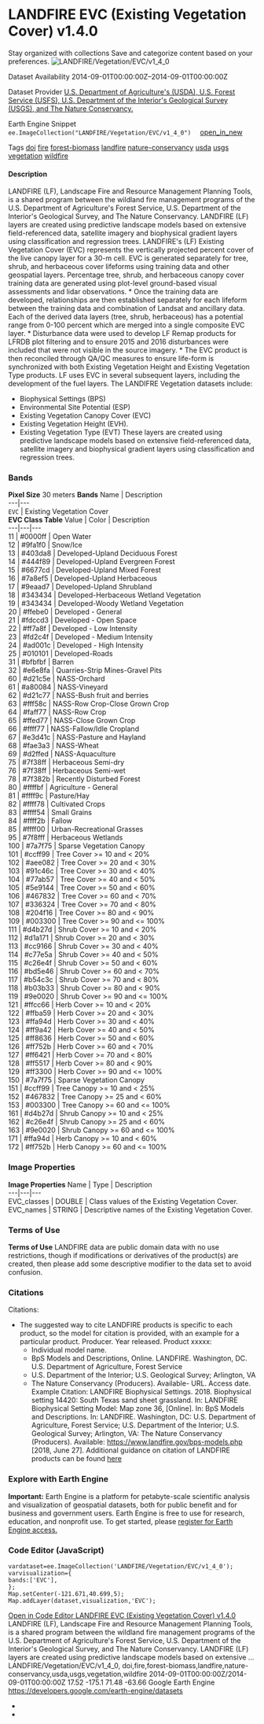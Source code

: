  
#  LANDFIRE EVC (Existing Vegetation Cover) v1.4.0 
Stay organized with collections  Save and categorize content based on your preferences. 
![LANDFIRE/Vegetation/EVC/v1_4_0](https://developers.google.com/earth-engine/datasets/images/LANDFIRE/LANDFIRE_Vegetation_EVC_v1_4_0_sample.png) 

Dataset Availability
    2014-09-01T00:00:00Z–2014-09-01T00:00:00Z 

Dataset Provider
     [ U.S. Department of Agriculture's (USDA), U.S. Forest Service (USFS), U.S. Department of the Interior's Geological Survey (USGS), and The Nature Conservancy. ](https://landfire.gov/) 

Earth Engine Snippet
     `    ee.ImageCollection("LANDFIRE/Vegetation/EVC/v1_4_0")   ` [ open_in_new ](https://code.earthengine.google.com/?scriptPath=Examples:Datasets/LANDFIRE/LANDFIRE_Vegetation_EVC_v1_4_0) 

Tags
     [doi](https://developers.google.com/earth-engine/datasets/tags/doi) [fire](https://developers.google.com/earth-engine/datasets/tags/fire) [forest-biomass](https://developers.google.com/earth-engine/datasets/tags/forest-biomass) [landfire](https://developers.google.com/earth-engine/datasets/tags/landfire) [nature-conservancy](https://developers.google.com/earth-engine/datasets/tags/nature-conservancy) [usda](https://developers.google.com/earth-engine/datasets/tags/usda) [usgs](https://developers.google.com/earth-engine/datasets/tags/usgs) [vegetation](https://developers.google.com/earth-engine/datasets/tags/vegetation) [wildfire](https://developers.google.com/earth-engine/datasets/tags/wildfire)
#### Description
LANDFIRE (LF), Landscape Fire and Resource Management Planning Tools, is a shared program between the wildland fire management programs of the U.S. Department of Agriculture's Forest Service, U.S. Department of the Interior's Geological Survey, and The Nature Conservancy.
LANDFIRE (LF) layers are created using predictive landscape models based on extensive field-referenced data, satellite imagery and biophysical gradient layers using classification and regression trees.
LANDFIRE's (LF) Existing Vegetation Cover (EVC) represents the vertically projected percent cover of the live canopy layer for a 30-m cell. EVC is generated separately for tree, shrub, and herbaceous cover lifeforms using training data and other geospatial layers. Percentage tree, shrub, and herbaceous canopy cover training data are generated using plot-level ground-based visual assessments and lidar observations. * Once the training data are developed, relationships are then established separately for each lifeform between the training data and combination of Landsat and ancillary data. Each of the derived data layers (tree, shrub, herbaceous) has a potential range from 0-100 percent which are merged into a single composite EVC layer. * Disturbance data were used to develop LF Remap products for LFRDB plot filtering and to ensure 2015 and 2016 disturbances were included that were not visible in the source imagery. * The EVC product is then reconciled through QA/QC measures to ensure life-form is synchronized with both Existing Vegetation Height and Existing Vegetation Type products. LF uses EVC in several subsequent layers, including the development of the fuel layers.
The LANDIFRE Vegetation datasets include:
  * Biophysical Settings (BPS)
  * Environmental Site Potential (ESP)
  * Existing Vegetation Canopy Cover (EVC)
  * Existing Vegetation Height (EVH).
  * Existing Vegetation Type (EVT) These layers are created using predictive landscape models based on extensive field-referenced data, satellite imagery and biophysical gradient layers using classification and regression trees.


### Bands
**Pixel Size** 30 meters 
**Bands**
Name | Description  
---|---  
`EVC` | Existing Vegetation Cover  
**EVC Class Table**
Value | Color | Description  
---|---|---  
11 | #0000ff | Open Water  
12 | #9fa1f0 | Snow/Ice  
13 | #403da8 | Developed-Upland Deciduous Forest  
14 | #444f89 | Developed-Upland Evergreen Forest  
15 | #6677cd | Developed-Upland Mixed Forest  
16 | #7a8ef5 | Developed-Upland Herbaceous  
17 | #9eaad7 | Developed-Upland Shrubland  
18 | #343434 | Developed-Herbaceous Wetland Vegetation  
19 | #343434 | Developed-Woody Wetland Vegetation  
20 | #ffebe0 | Developed - General  
21 | #fdccd3 | Developed - Open Space  
22 | #ff7a8f | Developed - Low Intensity  
23 | #fd2c4f | Developed - Medium Intensity  
24 | #ad001c | Developed - High Intensity  
25 | #010101 | Developed-Roads  
31 | #bfbfbf | Barren  
32 | #e6e8fa | Quarries-Strip Mines-Gravel Pits  
60 | #d21c5e | NASS-Orchard  
61 | #a80084 | NASS-Vineyard  
62 | #d21c77 | NASS-Bush fruit and berries  
63 | #fff58c | NASS-Row Crop-Close Grown Crop  
64 | #faff77 | NASS-Row Crop  
65 | #ffed77 | NASS-Close Grown Crop  
66 | #ffff77 | NASS-Fallow/Idle Cropland  
67 | #e3d41c | NASS-Pasture and Hayland  
68 | #fae3a3 | NASS-Wheat  
69 | #d2ffed | NASS-Aquaculture  
75 | #7f38ff | Herbaceous Semi-dry  
76 | #7f38ff | Herbaceous Semi-wet  
78 | #7f382b | Recently Disturbed Forest  
80 | #ffffbf | Agriculture - General  
81 | #ffff9c | Pasture/Hay  
82 | #ffff78 | Cultivated Crops  
83 | #ffff54 | Small Grains  
84 | #ffff2b | Fallow  
85 | #ffff00 | Urban-Recreational Grasses  
95 | #7f8fff | Herbaceous Wetlands  
100 | #7a7f75 | Sparse Vegetation Canopy  
101 | #ccff99 | Tree Cover >= 10 and < 20%  
102 | #aee082 | Tree Cover >= 20 and < 30%  
103 | #91c46c | Tree Cover >= 30 and < 40%  
104 | #77ab57 | Tree Cover >= 40 and < 50%  
105 | #5e9144 | Tree Cover >= 50 and < 60%  
106 | #467832 | Tree Cover >= 60 and < 70%  
107 | #336324 | Tree Cover >= 70 and < 80%  
108 | #204f16 | Tree Cover >= 80 and < 90%  
109 | #003300 | Tree Cover >= 90 and <= 100%  
111 | #d4b27d | Shrub Cover >= 10 and < 20%  
112 | #d1a171 | Shrub Cover >= 20 and < 30%  
113 | #cc9166 | Shrub Cover >= 30 and < 40%  
114 | #c77e5a | Shrub Cover >= 40 and < 50%  
115 | #c26e4f | Shrub Cover >= 50 and < 60%  
116 | #bd5e46 | Shrub Cover >= 60 and < 70%  
117 | #b54c3c | Shrub Cover >= 70 and < 80%  
118 | #b03b33 | Shrub Cover >= 80 and < 90%  
119 | #9e0020 | Shrub Cover >= 90 and <= 100%  
121 | #ffcc66 | Herb Cover >= 10 and < 20%  
122 | #ffba59 | Herb Cover >= 20 and < 30%  
123 | #ffa94d | Herb Cover >= 30 and < 40%  
124 | #ff9a42 | Herb Cover >= 40 and < 50%  
125 | #ff8636 | Herb Cover >= 50 and < 60%  
126 | #ff752b | Herb Cover >= 60 and < 70%  
127 | #ff6421 | Herb Cover >= 70 and < 80%  
128 | #ff5517 | Herb Cover >= 80 and < 90%  
129 | #ff3300 | Herb Cover >= 90 and <= 100%  
150 | #7a7f75 | Sparse Vegetation Canopy  
151 | #ccff99 | Tree Canopy >= 10 and < 25%  
152 | #467832 | Tree Canopy >= 25 and < 60%  
153 | #003300 | Tree Canopy >= 60 and <= 100%  
161 | #d4b27d | Shrub Canopy >= 10 and < 25%  
162 | #c26e4f | Shrub Canopy >= 25 and < 60%  
163 | #9e0020 | Shrub Canopy >= 60 and <= 100%  
171 | #ffa94d | Herb Canopy >= 10 and < 60%  
172 | #ff752b | Herb Canopy >= 60 and <= 100%  
### Image Properties
**Image Properties**
Name | Type | Description  
---|---|---  
EVC_classes | DOUBLE | Class values of the Existing Vegetation Cover.  
EVC_names | STRING | Descriptive names of the Existing Vegetation Cover.  
### Terms of Use
**Terms of Use**
LANDFIRE data are public domain data with no use restrictions, though if modifications or derivatives of the product(s) are created, then please add some descriptive modifier to the data set to avoid confusion.
### Citations
Citations:
  * The suggested way to cite LANDFIRE products is specific to each product, so the model for citation is provided, with an example for a particular product. Producer. Year released. Product xxxxx:
    * Individual model name.
    * BpS Models and Descriptions, Online. LANDFIRE. Washington, DC. U.S. Department of Agriculture, Forest Service
    * U.S. Department of the Interior; U.S. Geological Survey; Arlington, VA
    * The Nature Conservancy (Producers). Available- URL. Access date.
Example Citation: LANDFIRE Biophysical Settings. 2018. Biophysical setting 14420: South Texas sand sheet grassland. In: LANDFIRE Biophysical Setting Model: Map zone 36, [Online]. In: BpS Models and Descriptions. In: LANDFIRE. Washington, DC: U.S. Department of Agriculture, Forest Service; U.S. Department of the Interior; U.S. Geological Survey; Arlington, VA: The Nature Conservancy (Producers). Available: <https://www.landfire.gov/bps-models.php> [2018, June 27]. Additional guidance on citation of LANDFIRE products can be found [here](https://landfire.gov/data/citation)


### Explore with Earth Engine
**Important:** Earth Engine is a platform for petabyte-scale scientific analysis and visualization of geospatial datasets, both for public benefit and for business and government users. Earth Engine is free to use for research, education, and nonprofit use. To get started, please [register for Earth Engine access.](https://console.cloud.google.com/earth-engine)
### Code Editor (JavaScript)
```
vardataset=ee.ImageCollection('LANDFIRE/Vegetation/EVC/v1_4_0');
varvisualization={
bands:['EVC'],
};
Map.setCenter(-121.671,40.699,5);
Map.addLayer(dataset,visualization,'EVC');
```
[ Open in Code Editor ](https://code.earthengine.google.com/?scriptPath=Examples:Datasets/LANDFIRE/LANDFIRE_Vegetation_EVC_v1_4_0)
[ LANDFIRE EVC (Existing Vegetation Cover) v1.4.0 ](https://developers.google.com/earth-engine/datasets/catalog/LANDFIRE_Vegetation_EVC_v1_4_0)
LANDFIRE (LF), Landscape Fire and Resource Management Planning Tools, is a shared program between the wildland fire management programs of the U.S. Department of Agriculture's Forest Service, U.S. Department of the Interior's Geological Survey, and The Nature Conservancy. LANDFIRE (LF) layers are created using predictive landscape models based on extensive …
LANDFIRE/Vegetation/EVC/v1_4_0, doi,fire,forest-biomass,landfire,nature-conservancy,usda,usgs,vegetation,wildfire 
2014-09-01T00:00:00Z/2014-09-01T00:00:00Z
17.52 -175.1 71.48 -63.66 
Google Earth Engine
https://developers.google.com/earth-engine/datasets
  * [ ](https://doi.org/https://landfire.gov/)
  * [ ](https://doi.org/https://developers.google.com/earth-engine/datasets/catalog/LANDFIRE_Vegetation_EVC_v1_4_0)


